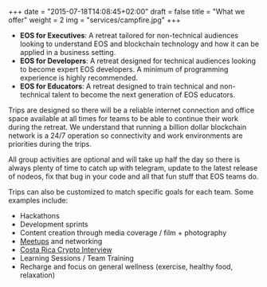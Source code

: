 +++
date = "2015-07-18T14:08:45+02:00"
draft = false
title = "What we offer"
weight = 2
img = "services/campfire.jpg"
+++

 - **EOS for Executives**: A retreat tailored for non-technical audiences looking to understand EOS and blockchain technology and how it can be applied in a business setting.
 - **EOS for Developers**: A retreat designed for technical audiences looking to become expert EOS developers. A minimum of programming experience is highly recommended.
 - **EOS for Educators**: A retreat designed to train technical and non-technical talent to become the next generation of EOS educators. 

Trips are designed so there will be a reliable internet connection and office space available at all times for teams to be able to continue their work during the retreat. We understand that running a billion dollar blockchain network is a 24/7 operation so connectivity and work environments are priorities during the trips. 

All group activities are optional and will take up half the day so there is always plenty of time to catch up with telegram, update to the latest release of nodeos, fix that bug in your code and all that fun stuff that EOS teams do.

Trips can also be customized to match specific goals for each team. Some examples include:

- Hackathons
- Development sprints 
- Content creation through media coverage / film + photography
- [Meetups](https://www.meetup.com/EOS-Costa-Rica/) and networking
- [Costa Rica Crypto Interview](https://www.youtube.com/channel/UCHPQbgCohxxg49zYrAFu_9Q/featured) 
- Learning Sessions / Team Training
- Recharge and focus on general wellness (exercise, healthy food, relaxation)

